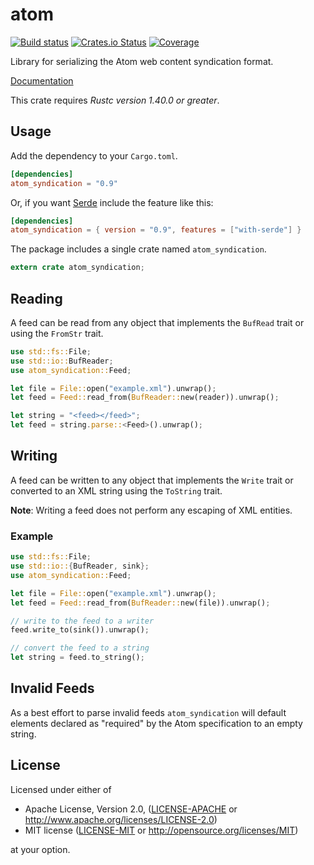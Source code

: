 # atom

[![Build status](https://github.com/rust-syndication/atom/workflows/Build/badge.svg)](https://github.com/rust-syndication/atom/actions)
[![Crates.io Status](https://img.shields.io/crates/v/atom_syndication.svg)](https://crates.io/crates/atom_syndication)
[![Coverage](https://codecov.io/gh/rust-syndication/atom/branch/master/graph/badge.svg)](https://codecov.io/gh/ust-syndication/atom/)

Library for serializing the Atom web content syndication format.

[Documentation](https://docs.rs/atom_syndication/)

This crate requires *Rustc version 1.40.0 or greater*.

## Usage

Add the dependency to your `Cargo.toml`.

```toml
[dependencies]
atom_syndication = "0.9"
```

Or, if you want [Serde](https://github.com/serde-rs/serde) include the feature like this:

```toml
[dependencies]
atom_syndication = { version = "0.9", features = ["with-serde"] }
```

The package includes a single crate named `atom_syndication`.

```rust
extern crate atom_syndication;
```

## Reading

A feed can be read from any object that implements the `BufRead` trait or using the `FromStr` trait.

```rust
use std::fs::File;
use std::io::BufReader;
use atom_syndication::Feed;

let file = File::open("example.xml").unwrap();
let feed = Feed::read_from(BufReader::new(reader)).unwrap();

let string = "<feed></feed>";
let feed = string.parse::<Feed>().unwrap();
```

## Writing

A feed can be written to any object that implements the `Write` trait or converted to an XML string using the `ToString` trait.

**Note**: Writing a feed does not perform any escaping of XML entities.

### Example

```rust
use std::fs::File;
use std::io::{BufReader, sink};
use atom_syndication::Feed;

let file = File::open("example.xml").unwrap();
let feed = Feed::read_from(BufReader::new(file)).unwrap();

// write to the feed to a writer
feed.write_to(sink()).unwrap();

// convert the feed to a string
let string = feed.to_string();
```

## Invalid Feeds

As a best effort to parse invalid feeds `atom_syndication` will default elements declared as "required" by the Atom specification to an empty string.

## License

Licensed under either of

 * Apache License, Version 2.0, ([LICENSE-APACHE](LICENSE-APACHE) or http://www.apache.org/licenses/LICENSE-2.0)
 * MIT license ([LICENSE-MIT](LICENSE-MIT) or http://opensource.org/licenses/MIT)

at your option.
